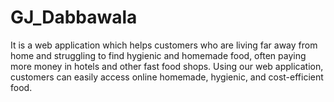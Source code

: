 # GJ_Dabbawala
It is a web application which helps customers who are living far away from home and struggling to find hygienic and homemade food, often paying more money in hotels and other fast food shops. Using our web application, customers can easily access online homemade, hygienic, and cost-efficient food. 
